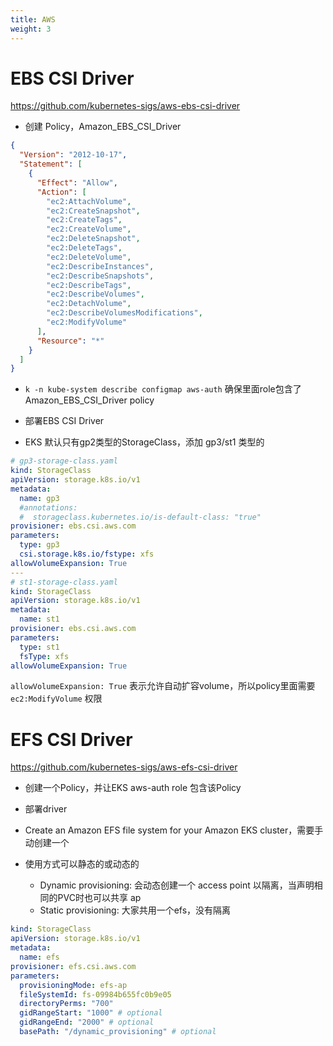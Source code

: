 ```yaml
---
title: AWS
weight: 3
---
```


# EBS CSI Driver

https://github.com/kubernetes-sigs/aws-ebs-csi-driver

- 创建 Policy，Amazon_EBS_CSI_Driver
```json
{
  "Version": "2012-10-17",
  "Statement": [
    {
      "Effect": "Allow",
      "Action": [
        "ec2:AttachVolume",
        "ec2:CreateSnapshot",
        "ec2:CreateTags",
        "ec2:CreateVolume",
        "ec2:DeleteSnapshot",
        "ec2:DeleteTags",
        "ec2:DeleteVolume",
        "ec2:DescribeInstances",
        "ec2:DescribeSnapshots",
        "ec2:DescribeTags",
        "ec2:DescribeVolumes",
        "ec2:DetachVolume",
        "ec2:DescribeVolumesModifications",
        "ec2:ModifyVolume"
      ],
      "Resource": "*"
    }
  ]
}
```

- `k -n kube-system describe configmap aws-auth` 确保里面role包含了 Amazon_EBS_CSI_Driver policy

- 部署EBS CSI Driver

- EKS 默认只有gp2类型的StorageClass，添加 gp3/st1 类型的
```yaml
# gp3-storage-class.yaml
kind: StorageClass
apiVersion: storage.k8s.io/v1
metadata:
  name: gp3
  #annotations:
  #  storageclass.kubernetes.io/is-default-class: "true"
provisioner: ebs.csi.aws.com
parameters:
  type: gp3
  csi.storage.k8s.io/fstype: xfs
allowVolumeExpansion: True
---
# st1-storage-class.yaml
kind: StorageClass
apiVersion: storage.k8s.io/v1
metadata:
  name: st1
provisioner: ebs.csi.aws.com
parameters:
  type: st1
  fsType: xfs
allowVolumeExpansion: True
```

`allowVolumeExpansion: True` 表示允许自动扩容volume，所以policy里面需要 `ec2:ModifyVolume` 权限

# EFS CSI Driver

https://github.com/kubernetes-sigs/aws-efs-csi-driver

- 创建一个Policy，并让EKS aws-auth role 包含该Policy

- 部署driver

- Create an Amazon EFS file system for your Amazon EKS cluster，需要手动创建一个

- 使用方式可以静态的或动态的
  - Dynamic provisioning: 会动态创建一个 access point 以隔离，当声明相同的PVC时也可以共享 ap
  - Static provisioning: 大家共用一个efs，没有隔离

```yaml
kind: StorageClass
apiVersion: storage.k8s.io/v1
metadata:
  name: efs
provisioner: efs.csi.aws.com
parameters:
  provisioningMode: efs-ap
  fileSystemId: fs-09984b655fc0b9e05
  directoryPerms: "700"
  gidRangeStart: "1000" # optional
  gidRangeEnd: "2000" # optional
  basePath: "/dynamic_provisioning" # optional
```
